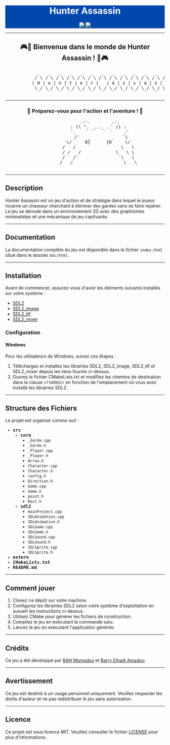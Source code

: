 <div align="center" style="background-color: #0047AB;">
    <h1 style="color: white;">Hunter Assassin</h1>
    <img src="https://img.shields.io/badge/language-C%2B%2B-red.svg">
    <img src="https://img.shields.io/badge/license-MIT-yellow.svg">
</div>


---

<div align="center">
    <h2>🎮🏹 Bienvenue dans le monde de Hunter Assassin ! 🏹🎮</h2>
    <pre>
            _   _   _   _   _   _   _   _   _   _   _   _   _   _   _   _  
           / \ / \ / \ / \ / \ / \ / \ / \ / \ / \ / \ / \ / \ / \ / \ / \ / \ 
          ( H | u | n | t | e | r |   | A | s | s | a | s | s | i | n | ! )
           \_/ \_/ \_/ \_/ \_/ \_/ \_/ \_/ \_/ \_/ \_/ \_/ \_/ \_/ \_/ \_/ \_/ 
    </pre>
</div>

---

<div align="center">
    <h3>🎯 Préparez-vous pour l'action et l'aventure ! 🎯</h3>
    <pre>
           .--.        .-.
          : (\ ". _..._ .' /) :
           '.    `        `    .'
            /'   _        _   `\
          \/     0}      {0     \/
          /   /                 \   \
          / /   /             \   \ \
          /   /'               `\   \
          /   /                   \   \
    </pre>
</div>

---

## Description

Hunter Assassin est un jeu d'action et de stratégie dans lequel le joueur incarne un chasseur cherchant à éliminer des gardes sans se faire repérer. Le jeu se déroule dans un environnement 2D avec des graphismes minimalistes et une mécanique de jeu captivante.

---

## Documentation

La documentation complète du jeu est disponible dans le fichier `index.html` situé dans le dossier `doc/html`.

---

## Installation

Avant de commencer, assurez-vous d'avoir les éléments suivants installés sur votre système :

- [SDL2](https://www.libsdl.org/)
- [SDL2_image](https://www.libsdl.org/projects/SDL_image/)
- [SDL2_ttf](https://www.libsdl.org/projects/SDL_ttf/)
- [SDL2_mixer](https://www.libsdl.org/projects/SDL_mixer/)

### Configuration

#### Windows

Pour les utilisateurs de Windows, suivez ces étapes :

1. Téléchargez et installez les librairies SDL2, SDL2_image, SDL2_ttf et SDL2_mixer depuis les liens fournis ci-dessus.
2. Ouvrez le fichier CMakeLists.txt et modifiez les chemins de destination dans la clause `if(WIN32)` en fonction de l'emplacement où vous avez installé les librairies SDL2.

---

## Structure des Fichiers

Le projet est organisé comme suit :
<div style="font-family: monospace;">
    <ul>
        <li>
            <strong>src</strong>
            <ul>
                <li>
                    <strong>core</strong>
                    <ul>
                        <li><code>_Garde.cpp</code></li>
                        <li><code>_Garde.h</code></li>
                        <li><code>_Player.cpp</code></li>
                        <li><code>_Player.h</code></li>
                        <li><code>Arrow.h</code></li>
                        <li><code>Character.cpp</code></li>
                        <li><code>Character.h</code></li>
                        <li><code>config.h</code></li>
                        <li><code>Direction.h</code></li>
                        <li><code>Game.cpp</code></li>
                        <li><code>Game.h</code></li>
                        <li><code>point.h</code></li>
                        <li><code>Rect.h</code></li>
                    </ul>
                </li>
                <li>
                    <strong>sdl2</strong>
                    <ul>
                        <li><code>mainProject.cpp</code></li>
                        <li><code>SDLAnimation.cpp</code></li>
                        <li><code>SDLAnimation.h</code></li>
                        <li><code>SDLGame.cpp</code></li>
                        <li><code>SDLGame.h</code></li>
                        <li><code>SDLSound.cpp</code></li>
                        <li><code>SDLSound.h</code></li>
                        <li><code>SDLSprite.cpp</code></li>
                        <li><code>SDLSprite.h</code></li>
                    </ul>
                </li>
            </ul>
        </li>
        <li><strong>extern</strong></li>
        <li><strong>CMakeLists.txt</strong></li>
        <li><strong>README.md</strong></li>
    </ul>
</div>

---

## Comment jouer

1. Clonez ce dépôt sur votre machine.
2. Configurez les librairies SDL2 selon votre système d'exploitation en suivant les instructions ci-dessus.
3. Utilisez CMake pour générer les fichiers de construction.
4. Compilez le jeu en exécutant la commande `make`.
5. Lancez le jeu en exécutant l'application générée.

---

## Crédits

Ce jeu a été développé par [BAH Mamadou](https://github.com/bahAli21) et [Barry Elhadj Amadou](https://github.com/barryelhadj23).

---

## Avertissement

Ce jeu est destiné à un usage personnel uniquement. Veuillez respecter les droits d'auteur et ne pas redistribuer le jeu sans autorisation.

---

## Licence

Ce projet est sous licence MIT. Veuillez consulter le fichier [LICENSE](LICENSE) pour plus d'informations.
